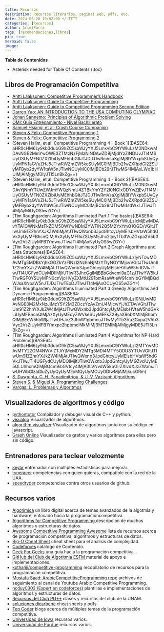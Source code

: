 ```yaml
---
title: Recursos
description: Recursos literarios, paginas web, pdfs, etc.
date: 2024-06-28 19:02:00 +/-TTTT
categories: [Recursos]
author: ArielParra 
tags: [recomendaciones,libros]
pin: true
mermaid: false
image:
---
```


__Tabla de Contenidos__
* Asterisk needed for Table Of Contents
{:toc} 

## Libros de Programación Competitiva

- [Antti Laaksonen: Competitive Programmer’s Handbook](https://cses.fi/book/book.pdf)
- [Antti Laaksonen: Guide to Competitive Programming](https://duoblogger.github.io/assets/pdf/memonvyftw/guide-t-cp.pdf)
- [Antti Laaksonen: Guide to Competitive Programming Second Edition](https://edisciplinas.usp.br/pluginfile.php/7933913/course/section/6549987/Antti%20Laaksonen%20-%20Guide%20to%20Competitive%20Programming_%20Learning_Version2.pdf)
- [Darren Yao: AN INTRODUCTION TO THE USA COMPUTING OLYMPIAD](https://darrenyao.com/usacobook/cpp.pdf)
- [Johan Sannemo: Principles of Algorithmic Problem Solving](https://www.csc.kth.se/~jsannemo/slask/main.pdf)
- [OMI: Guía Entrenamiento - Nivel Bachillerato](https://www.olimpiadadeinformatica.org.mx/omi/omi/Material/Preparacion_OMI_DF_EdoMex_Bach.aspx)
- [Samuel Hsiang, et al: Crash Course Companion](https://github.com/alwayswimmin/cs_guide/blob/master/guide.pdf)
- [Steven & Felix: Competitive Programming 1](https://www.comp.nus.edu.sg/~stevenha/myteaching/competitive_programming/cp1.pdf)
- [Steven & Felix: Competitive Programming 2](https://www.comp.nus.edu.sg/~stevenha/myteaching/competitive_programming/cp1.pdf)
- [Steven Halim, et al: Competitive Programming 4 - Book 1](BASE64: aHR0cHM6Ly9kb3dubG9hZC5saWJyYXJ5LmxvbC9tYWluLzM0NDkwMDAvNGE2MmYwOWE3ZTMzNzFjMzNiNDAwZDBjMjdlYzZlNDUvJTI4MSUyOSUyMFN0ZXZlbiUyMEhhbGltJTJDJTIwRmVsaXglMjBIYWxpbSUyQyUyMFN1aGVuZHJ5JTIwRWZmZW5keSUyMC0lMjBDb21wZXRpdGl2ZSUyMFByb2dyYW1taW5nJTIwNCUyMC0lMjBCb29rJTIwMS4lMjAxLWx1bHUlMjAlMjgyMDIyJTI5LnBkZg==)
- [Steven Halim, et al: Competitive Programming 4 - Book 2](BASE64: aHR0cHM6Ly9kb3dubG9hZC5saWJyYXJ5LmxvbC9tYWluLzM0NDkwMDAvYjNmYTUwZWJmYWQzNmU4ZTBkYmY2Y2I0NGIxODYwZjEvJTI4MiUyOSUyMFN0ZXZlbiUyMEhhbGltJTJDJTIwRmVsaXglMjBIYWxpbSUyQyUyMFN1aGVuZHJ5JTIwRWZmZW5keSUyMC0lMjBDb21wZXRpdGl2ZSUyMFByb2dyYW1taW5nJTIwNCUyMC0lMjBCb29rJTIwMi1sdWx1JTIwJTI4MjAyMiUyOS5wZGY=)
- [Tim Roughgarden: Algorithms Illuminated Part 1 The basics](BASE64: aHR0cHM6Ly9kb3dubG9hZC5saWJyYXJ5LmxvbC9tYWluLzIxMjEwMDAvYTA1OWNkMzFkZDM5OWYwNDM2YWFlN2Q5M2YxYmQ1OGEvVGltJTIwUm91Z2hnYXJkZW4lMjAtJTIwQWxnb3JpdGhtcyUyMElsbHVtaW5hdGVkXyUyMFBhcnQlMjAxXyUyMFRoZSUyMEJhc2ljcy1Tb3VuZGxpa2V5b3Vyc2VsZiUyMFB1YmwuJTIwJTI4MjAxNyUyOS5wZGY=)
- [Tim Roughgarden: Algorithms Illuminated Part 2 Graph Algorithms and Data Structures](BASE64: aHR0cHM6Ly9kb3dubG9hZC5saWJyYXJ5LmxvbC9tYWluLzIyNTcwMDAvMTg5MDBkYjhkOGZkYzFlNzI2NzhhNjMzYTIyNGY1MjcvVGltJTIwUm91Z2hnYXJkZW4lMjAtJTIwQWxnb3JpdGhtcyUyMElsbHVtaW5hdGVkJTIwJTI4UGFydCUyMDIlMjlfJTIwR3JhcGglMjBBbGdvcml0aG1zJTIwYW5kJTIwRGF0YSUyMFN0cnVjdHVyZXMtU291bmRsaWtleW91cnNlbGYlMjBQdWJsaXNoaW5nJTJDJTIwTExDJTIwJTI4MjAxOCUyOS5wZGY=)
- [Tim Roughgarden: Algorithms Illuminated Part 3 Greedy Algorithms and Dynamic Programming](BASE64: aHR0cHM6Ly9kb3dubG9hZC5saWJyYXJ5LmxvbC9tYWluLzI0NjUwMDAvNGE3M2MxNzJjMzY5Y2M3ZDczYzAyZmU4MjcwYjJhZTAvVGltJTIwUm91Z2hnYXJkZW4lMjAtJTIwQWxnb3JpdGhtcyUyMElsbHVtaW5hdGVkLiUyMFBhcnQlMjAzXyUyMEdyZWVkeSUyMEFsZ29yaXRobXMlMjBhbmQlMjBEeW5hbWljJTIwUHJvZ3JhbW1pbmcuJTIwMy1Tb3VuZGxpa2V5b3Vyc2VsZiUyMFB1Ymxpc2hpbmclMkMlMjBMTEMlMjAlMjgyMDE5JTI5LnBkZg==)
- [Tim Roughgarden: Algorithms Illuminated Part 4 Algorithms for NP-Hard Problems](BASE64: aHR0cHM6Ly9kb3dubG9hZC5saWJyYXJ5LmxvbC9tYWluLzI2MTYwMDAvMTY2ZGM4NWVlZTJiYjMxMDY2MTg5MDI4MTY5ODU3YTUvVGltJTIwUm91Z2hnYXJkZW4lMjAtJTIwQWxnb3JpdGhtcyUyMElsbHVtaW5hdGVkJTIwJTI4UGFydCUyMDQlMjlfJTIwQWxnb3JpdGhtcyUyMGZvciUyME5QLUhhcmQlMjBQcm9ibGVtcy4lMjA0LVNvdW5kbGlrZXlvdXJzZWxmJTIwUHVibGlzaGluZyUyQyUyMExMQyUyMCUyODIwMjAlMjkucGRm)
- [S. Dasgupta, C. H. Papadimitriou, & U. V. Vazirani: Algorithms](http://algorithmics.lsi.upc.edu/docs/Dasgupta-Papadimitriou-Vazirani.pdf)
- [Steven S. & Miguel A. Programming Challenges](https://i.cs.hku.hk/~provinci/files/b2-programming_challenges.pdf)
- [Vargas, L. Problemas y Algoritmos](https://drive.google.com/file/d/1PLOO3wLCnOVC_cODwiofahsRGeyoJeCU/view)

## Visualizadores de algoritmos y código

- [pythontutor](https://pythontutor.com/cpp.html#mode=edit) Compilador y debuger visual de C++ y python.
- [visualgo](https://visualgo.net/en) Visualizador de algoritmos.
- [algorithm visualizer](https://algorithm-visualizer.org/) Visualizador de algoritmos junto con su código en javascript.
- [Graph Online](https://graphonline.ru/en) Visualizador de grafos y varios algoritmos para ellos pero sin código.

## Entrenadores para teclear velozmente

- [keybr](https://www.keybr.com/) entrenador con múltiples estadisticas para mejorar.
- [typeracer](https://play.typeracer.com/) competencias con quien quieras, compatible con la red de la UAA.
- [speedtyper](https://speedtyper.dev/) competencias contra otros usuarios de github.

## Recursos varios

- [Algorimica](https://en.algorithmica.org/) un libro digital acerca de temas avanzados de la algotmia y hardware, enfocado hacia la programacióncompetitiva.
- [Algorithms for Competitive Programming ](https://cp-algorithms.com/) descripción de muchos algoritmos y estructuras de datos. 
- [Awesome Competitive Programming Awesome](https://github.com/lnishan/awesome-competitive-programming) lista de recursos acerca de programación competitiva, algoritmos y estructuras de datos.
- [Big-O Cheat Sheet](https://www.bigocheatsheet.com/) cheat sheet para el analisis de complejidad.
- [Codeforces](https://codeforces.com/catalog) catalogo de Contenido.
- [Geek For Geeks](https://www.geeksforgeeks.org/competitive-programming-a-complete-guide/) una guía hacia la programación competitiva.
- [GitHub del Club de Algoritmia ESFM ](https://github.com/CPCESFM) material de apoyo e implementaciones.
- [kothariji/competitive-programming](https://github.com/kothariji/competitive-programming) recopilatorio de recursos para la programación competitiva.
- [Mostafa Saad: ArabicCompetitiveProgramming repo](https://github.com/mostafa-saad/ArabicCompetitiveProgramming) archivos de seguimiento al canal de Youtube Arabic Competitive Programming.
- [ncduy0303 (Expert en codeforces)](https://ncduy0303.github.io/Competitive-Programming/) plantillas e implementaciones de algoritmos y estructuras de datos.
- [Recursos del Club PU++](https://drive.google.com/drive/folders/102ieishfTjxw0nq-Q0vs3E3AITbA5oYZ) clases y recursos del club de la UNAM.
- [soluciones dicarbene](https://dicarbene.github.io/solutions/resources_learn/) cheat sheets y pdfs.
- [Top Coder](https://www.topcoder.com/thrive/tracks?track=Competitive%20Programming) blogs acerca de múltiples temas de la programación competitiva.
- [Universidad de Iowa](https://icpc.cs.iastate.edu/resources) recursos varios.
- [Universidad de Purdue](https://www.cs.purdue.edu/homes/ninghui/courses/390_Fall19/resources.html) recursos varios.